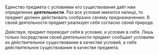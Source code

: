 Единство предмета с условиями его существования даёт нам определение
**деятельности**. Раз все условия имеются налицо, то предмет должен действовать
сообразно своему предназначению. В своей деятельности предмет реализует себя
согласно своей природе.

Действуя, предмет переводит себя в условия, а условия в себя.
Лишь только посредством своей деятельности предмет сообщает условиям их
действительное существование в качестве условий, а себе действительное существование
в качестве предмета.